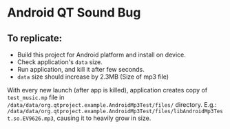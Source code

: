 # Android QT Sound Bug

## To replicate:
- Build this project for Android platform and install on device.
- Check application's `data` size.
- Run application, and kill it after few seconds.
- `data` size should increase by 2.3MB (Size of mp3 file)

With every new launch (after app is killed), application creates copy of `test_music.mp` file in `/data/data/org.qtproject.example.AndroidMp3Test/files/` directory. E.g.: `/data/data/org.qtproject.example.AndroidMp3Test/files/libAndroidMp3Test.so.EV9626.mp3`,
causing it to heavily grow in size.

